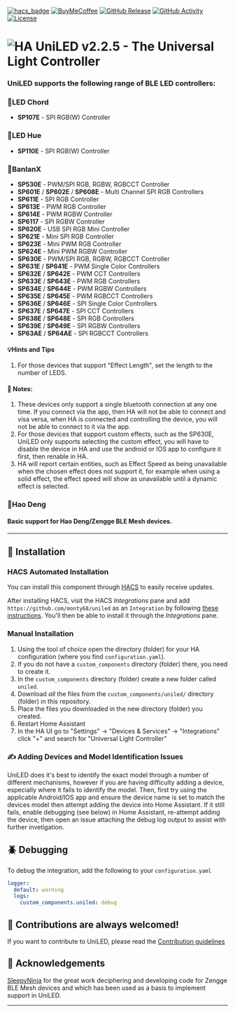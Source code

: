 [![hacs_badge](https://img.shields.io/badge/HACS-Default-41BDF5.svg?style=for-the-badge)](https://github.com/hacs/integration)
[![BuyMeCoffee][buymecoffeebadge]][buymecoffee]
[![GitHub Release][releases-shield]][releases]
[![GitHub Activity][commits-shield]][commits]
[![License][license-shield]][license]

# ![HA][ha-logo] UniLED v2.2.5 - The Universal Light Controller

### UniLED supports the following range of BLE LED controllers:

### 📱LED Chord
  - **SP107E** - SPI RGB(W) Controller

### 📱LED Hue
  - **SP110E** - SPI RGB(W) Controller

### 📱BanlanX
  - **SP530E** - PWM/SPI RGB, RGBW, RGBCCT Controller
  - **SP601E** / **SP602E** / **SP608E** - Multi Channel SPI RGB Controllers
  - **SP611E** - SPI RGB Controller
  - **SP613E** - PWM RGB Controller
  - **SP614E** - PWM RGBW Controller
  - **SP6117** - SPI RGBW Controller
  - **SP620E** - USB SPI RGB Mini Controller
  - **SP621E** - Mini SPI RGB Controller
  - **SP623E** - Mini PWM RGB Controller
  - **SP624E** - Mini PWM RGBW Controller
  - **SP630E** - PWM/SPI RGB, RGBW, RGBCCT Controller
  - **SP631E** / **SP641E** - PWM Single Color Controllers
  - **SP632E** / **SP642E** - PWM CCT Controllers
  - **SP633E** / **SP643E** - PWM RGB Controllers
  - **SP634E** / **SP644E** - PWM RGBW Controllers
  - **SP635E** / **SP645E** - PWM RGBCCT Controllers
  - **SP636E** / **SP646E** - SPI Single Color Controllers
  - **SP637E** / **SP647E** - SPI CCT Controllers
  - **SP638E** / **SP648E** - SPI RGB Controllers
  - **SP639E** / **SP649E** - SPI RGBW Controllers
  - **SP63AE** / **SP64AE** - SPI RGBCCT Controllers

#### 💡Hints and Tips
1. For those devices that support "Effect Length", set the length to the number of LEDS.
  
#### 🧐 Notes:
1. These devices only support a single bluetooth connection at any one time. If you connect via the app, then HA will not be able to connect and visa versa, when HA is connected and controlling the device, you will not be able to connect to it via the app.
2. For those devices that support custom effects, such as the SP630E, UniLED only supports selecting the custom effect, you will have to disable the device in HA and use the android or IOS app to configure it first, then renable in HA.
3. HA will report certain entities, such as Effect Speed as being unavailable when the chosen effect does not support it, for example when using a solid effect, the effect speed will show as unavailable until a dynamic effect is selected. 

### 📱Hao Deng
#### **Basic** support for Hao Deng/Zengge BLE Mesh devices.
---

## 🚀 Installation

### HACS Automated Installation

You can install this component through [HACS](https://hacs.xyz/) to easily receive updates.

After installing HACS, visit the HACS _Integrations_ pane and add `https://github.com/monty68/uniled` as an `Integration` by following [these instructions](https://hacs.xyz/docs/faq/custom_repositories/). You'll then be able to install it through the _Integrations_ pane.

### Manual Installation

1. Using the tool of choice open the directory (folder) for your HA configuration (where you find `configuration.yaml`).
2. If you do not have a `custom_components` directory (folder) there, you need to create it.
3. In the `custom_components` directory (folder) create a new folder called `uniled`.
4. Download _all_ the files from the `custom_components/uniled/` directory (folder) in this repository.
5. Place the files you downloaded in the new directory (folder) you created.
6. Restart Home Assistant
7. In the HA UI go to "Settings" -> "Devices & Services" -> "Integrations" click "+" and search for "Universal Light Controller"

### ✍️ Adding Devices and Model Identification Issues

UniLED does it's best to identify the exact model through a number of different mechanisms, however
if you are having difficulty adding a device, especially where it fails to identify the model. Then,
first try using the applicable Android/IOS app and ensure the device name is set to match the devices
model then attempt adding the device into Home Assistant. If it still fails, enable debugging (see below) in Home Assistant, re-attempt adding the device, then open an issue attaching the debug log 
output to assist with further invetigation.

## 🪲 Debugging

To debug the integration, add the following to your `configuration.yaml`

```yaml
logger:
  default: warning
  logs:
    custom_components.uniled: debug
```

## 🙋 Contributions are always welcomed!

If you want to contribute to UniLED, please read the [Contribution guidelines](CONTRIBUTING.md)

## 🎉 Acknowledgements
[SleepyNinja](https://github.com/SleepyNinja0o) for the great work deciphering and developing code for Zengge BLE Mesh devices and which has been used as a basis to implement support in UniLED.

***

[uniled]: https://github.com/monty68/uniled
[ha-logo]: docs/img/ha-logo-32x32.png
[SP107E]: docs/sp107e.md
[SP110E]: docs/sp110e.md
[SP601E]: docs/sp601e.md
[SP61xE]: docs/sp61Xe.md
[SP620E]: docs/sp620e.md
[Info]: info.md
[user_profile]: https://github.com/monty68
[maintenance-shield]: https://img.shields.io/badge/maintainer-Monty-blue.svg?style=for-the-badge
[buymecoffee]: https://www.buymeacoffee.com/monty68
[buymecoffeebadge]: https://img.shields.io/badge/buy%20me%20a%20coffee-donate-yellow.svg?style=for-the-badge
[hacsbadge]: https://img.shields.io/badge/HACS-Custom-orange.svg?style=for-the-badge
[releases-shield]: https://img.shields.io/github/v/release/monty68/uniled?display_name=release&include_prereleases&style=for-the-badge
[releases]: https://github.com/monty68/uniled/releases
[commits-shield]: https://img.shields.io/github/last-commit/monty68/uniled?style=for-the-badge
[commits]: https://github.com/monty68/uniled/commits/main
[license]: https://github.com/monty68/uniled/blob/main/LICENSE
[license-shield]: https://img.shields.io/github/license/monty68/uniled.svg?style=for-the-badge
